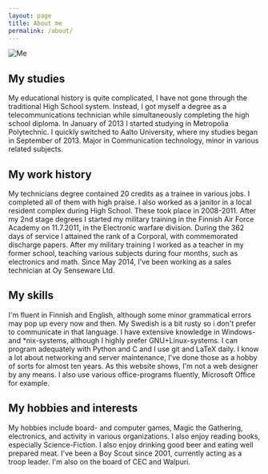 ```yaml
---
layout: page
title: About me
permalink: /about/
---
```


![Me](http://placehold.it/300x300)

## My studies
My educational history is quite complicated, I have not gone through the traditional High School system. Instead, I got myself a degree as a telecommunications technician while simultaneously completing the high school diploma. In January of 2013 I started studying in Metropolia Polytechnic. I quickly switched to Aalto University, where my studies began in September of 2013. Major in Communication technology, minor in various related subjects.

## My work history
My technicians degree contained 20 credits as a trainee in various jobs. I completed all of them with high praise. I also worked as a janitor in a local resident complex during High School. These took place in 2008-2011. After my 2nd stage degrees I started my military training in the Finnish Air Force Academy on 11.7.2011, in the Electronic warfare division. During the 362 days of service I attained the rank of a Corporal, with commemorated discharge papers. After my military training I worked as a teacher in my former school, teaching various subjects during four months, such as electronics and math. Since May 2014, I've been working as a sales technician at Oy Senseware Ltd.

## My skills
I'm fluent in Finnish and English, although some minor grammatical errors may pop up every now and then. My Swedish is a bit rusty so i don't prefer to communicate in that language. I have extensive knowledge in Windows- and \*nix-systems, although I highly prefer GNU+Linux-systems. I can program adequately with Python and C and I use git and LaTeX daily. I know a lot about networking and server maintenance, I've done those as a hobby of sorts for almost ten years. As this website shows, I'm not a web designer by any means. I also use various office-programs fluently, Microsoft Office for example.

## My hobbies and interests
My hobbies include board- and computer games, Magic the Gathering, electronics, and activity in various organizations. I also enjoy reading books, especially Science-Fiction. I also enjoy drinking good beer and eating well prepared meat. I've been a Boy Scout since 2001, currently acting as a troop leader. I'm also on the board of CEC and Walpuri.


